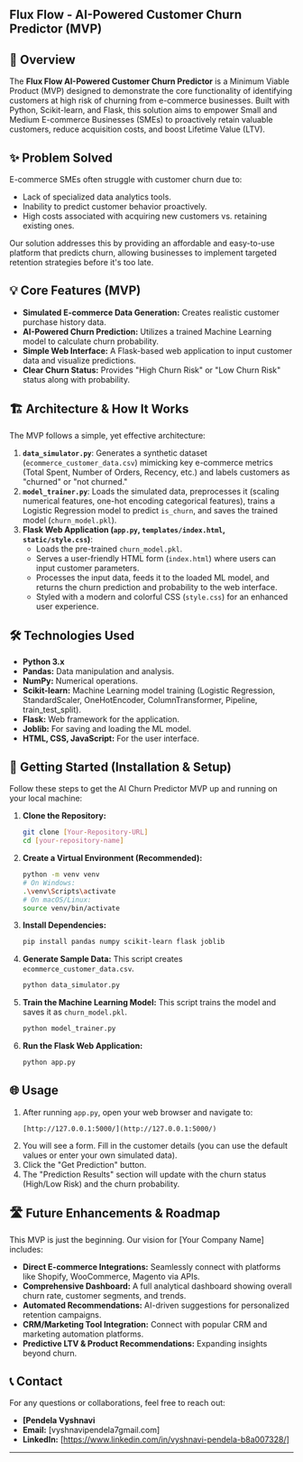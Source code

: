 ## Flux Flow - AI-Powered Customer Churn Predictor (MVP)

## 🚀 Overview

The **Flux Flow AI-Powered Customer Churn Predictor** is a Minimum Viable Product (MVP) designed to demonstrate the core functionality of identifying customers at high risk of churning from e-commerce businesses. Built with Python, Scikit-learn, and Flask, this solution aims to empower Small and Medium E-commerce Businesses (SMEs) to proactively retain valuable customers, reduce acquisition costs, and boost Lifetime Value (LTV).

## ✨ Problem Solved

E-commerce SMEs often struggle with customer churn due to:
* Lack of specialized data analytics tools.
* Inability to predict customer behavior proactively.
* High costs associated with acquiring new customers vs. retaining existing ones.

Our solution addresses this by providing an affordable and easy-to-use platform that predicts churn, allowing businesses to implement targeted retention strategies before it's too late.

## 💡 Core Features (MVP)

* **Simulated E-commerce Data Generation:** Creates realistic customer purchase history data.
* **AI-Powered Churn Prediction:** Utilizes a trained Machine Learning model to calculate churn probability.
* **Simple Web Interface:** A Flask-based web application to input customer data and visualize predictions.
* **Clear Churn Status:** Provides "High Churn Risk" or "Low Churn Risk" status along with probability.

## 🏗️ Architecture & How It Works

The MVP follows a simple, yet effective architecture:

1.  **`data_simulator.py`**: Generates a synthetic dataset (`ecommerce_customer_data.csv`) mimicking key e-commerce metrics (Total Spent, Number of Orders, Recency, etc.) and labels customers as "churned" or "not churned."
2.  **`model_trainer.py`**: Loads the simulated data, preprocesses it (scaling numerical features, one-hot encoding categorical features), trains a Logistic Regression model to predict `is_churn`, and saves the trained model (`churn_model.pkl`).
3.  **Flask Web Application (`app.py`, `templates/index.html`, `static/style.css`)**:
    * Loads the pre-trained `churn_model.pkl`.
    * Serves a user-friendly HTML form (`index.html`) where users can input customer parameters.
    * Processes the input data, feeds it to the loaded ML model, and returns the churn prediction and probability to the web interface.
    * Styled with a modern and colorful CSS (`style.css`) for an enhanced user experience.

## 🛠️ Technologies Used

* **Python 3.x**
* **Pandas:** Data manipulation and analysis.
* **NumPy:** Numerical operations.
* **Scikit-learn:** Machine Learning model training (Logistic Regression, StandardScaler, OneHotEncoder, ColumnTransformer, Pipeline, train_test_split).
* **Flask:** Web framework for the application.
* **Joblib:** For saving and loading the ML model.
* **HTML, CSS, JavaScript:** For the user interface.

## 🚀 Getting Started (Installation & Setup)

Follow these steps to get the AI Churn Predictor MVP up and running on your local machine:

1.  **Clone the Repository:**
    ```bash
    git clone [Your-Repository-URL]
    cd [your-repository-name]
    ```

2.  **Create a Virtual Environment (Recommended):**
    ```bash
    python -m venv venv
    # On Windows:
    .\venv\Scripts\activate
    # On macOS/Linux:
    source venv/bin/activate
    ```

3.  **Install Dependencies:**
    ```bash
    pip install pandas numpy scikit-learn flask joblib
    ```

4.  **Generate Sample Data:**
    This script creates `ecommerce_customer_data.csv`.
    ```bash
    python data_simulator.py
    ```

5.  **Train the Machine Learning Model:**
    This script trains the model and saves it as `churn_model.pkl`.
    ```bash
    python model_trainer.py
    ```

6.  **Run the Flask Web Application:**
    ```bash
    python app.py
    ```

## 🌐 Usage

1.  After running `app.py`, open your web browser and navigate to:
    ```
    [http://127.0.0.1:5000/](http://127.0.0.1:5000/)
    ```
2.  You will see a form. Fill in the customer details (you can use the default values or enter your own simulated data).
3.  Click the "Get Prediction" button.
4.  The "Prediction Results" section will update with the churn status (High/Low Risk) and the churn probability.

## 🛣️ Future Enhancements & Roadmap

This MVP is just the beginning. Our vision for [Your Company Name] includes:

* **Direct E-commerce Integrations:** Seamlessly connect with platforms like Shopify, WooCommerce, Magento via APIs.
* **Comprehensive Dashboard:** A full analytical dashboard showing overall churn rate, customer segments, and trends.
* **Automated Recommendations:** AI-driven suggestions for personalized retention campaigns.
* **CRM/Marketing Tool Integration:** Connect with popular CRM and marketing automation platforms.
* **Predictive LTV & Product Recommendations:** Expanding insights beyond churn.

## 📞 Contact

For any questions or collaborations, feel free to reach out:

* **[Pendela Vyshnavi**
* **Email:** [vyshnavipendela7gmail.com]
* **LinkedIn:** [https://www.linkedin.com/in/vyshnavi-pendela-b8a007328/]

---

